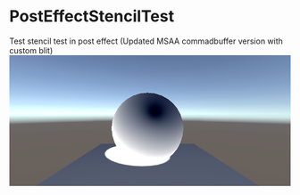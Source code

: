 # PostEffectStencilTest
Test stencil test in post effect
(Updated MSAA commadbuffer version with custom blit)
![image](https://github.com/haxflying/PostEffectStencilTest/blob/master/stencilPostEffectMask.png)
